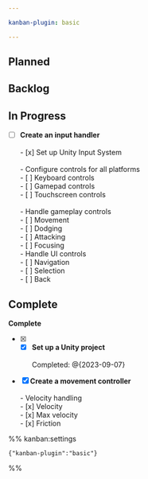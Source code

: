 ```yaml
---

kanban-plugin: basic

---
```


## Planned



## Backlog



## In Progress

- [ ] **Create an input handler**<br><br> - [x] Set up Unity Input System<br><br> - Configure controls for all platforms<br>	 - [ ] Keyboard controls<br>	 - [ ] Gamepad controls<br>	 - [ ] Touchscreen controls<br><br> - Handle gameplay controls<br>	 - [ ] Movement<br>	 - [ ] Dodging<br>	 - [ ] Attacking<br>	 - [ ] Focusing<br>- Handle UI controls<br>	-  [ ] Navigation<br>	-  [ ] Selection<br>	-  [ ] Back


## Complete

**Complete**
- [x] - [x] **Set up a Unity project**<br><br>Completed: @{2023-09-07}
- [x] **Create a movement controller**<br><br> - Velocity handling<br>	 - [x] Velocity<br>	 - [x] Max velocity<br>	 - [x] Friction




%% kanban:settings
```
{"kanban-plugin":"basic"}
```
%%